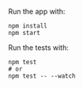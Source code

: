 Run the app with:

```
npm install
npm start
```

Run the tests with:

```shell
npm test
# or
npm test -- --watch
```
